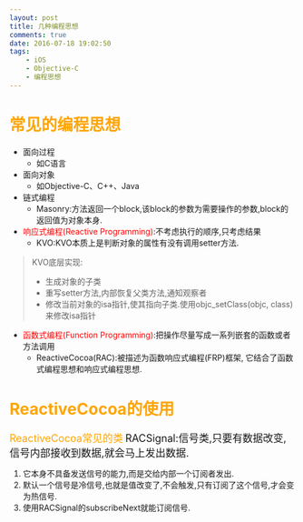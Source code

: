 ```yaml
---
layout: post
title: 几种编程思想
comments: true
date: 2016-07-18 19:02:50
tags:
    - iOS
    - Objective-C
    - 编程思想
---
```

# <font color=orange>常见的编程思想</font>

* 面向过程
    * 如C语言
* 面向对象
    * 如Objective-C、C++、Java
* 链式编程
    * Masonry:方法返回一个block,该block的参数为需要操作的参数,block的返回值为对象本身.
* <font color=red>响应式编程(Reactive Programming)</font>:不考虑执行的顺序,只考虑结果
    * KVO:KVO本质上是判断对象的属性有没有调用setter方法.
>KVO底层实现:
>* 生成对象的子类
>* 重写setter方法,内部恢复父类方法,通知观察者
>* 修改当前对象的isa指针,使其指向子类.使用objc_setClass(objc, class)来修改isa指针
* <font color=red>函数式编程(Function Programming)</font>:把操作尽量写成一系列嵌套的函数或者方法调用 
    * ReactiveCocoa(RAC):被描述为函数响应式编程(FRP)框架, 它结合了函数式编程思想和响应式编程思想.

# <font color=orange>ReactiveCocoa的使用</font>
<font size=4 color=orange>ReactiveCocoa常见的类</font>
<font size=4> RACSignal:信号类,只要有数据改变,信号内部接收到数据,就会马上发出数据.</font>
1. 它本身不具备发送信号的能力,而是交给内部一个订阅者发出.
2. 默认一个信号是冷信号,也就是值改变了,不会触发,只有订阅了这个信号,才会变为热信号.
3. 使用RACSignal的subscribeNext就能订阅信号.





